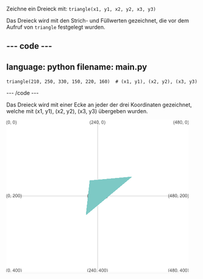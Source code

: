 Zeichne ein Dreieck mit: `triangle(x1, y1, x2, y2, x3, y3)`

Das Dreieck wird mit den Strich- und Füllwerten gezeichnet, die vor dem Aufruf von `triangle` festgelegt wurden.

--- code ---
---
language: python
filename: main.py
---

    triangle(210, 250, 330, 150, 220, 160)  # (x1, y1), (x2, y2), (x3, y3)

--- /code ---

Das Dreieck wird mit einer Ecke an jeder der drei Koordinaten gezeichnet, welche mit (x1, y1), (x2, y2), (x3, y3) übergeben wurden.

![Der Ausgabebereich zeigt ein Dreieck mit Ecken an den Koordinaten aus dem Code.](images/example.png)
